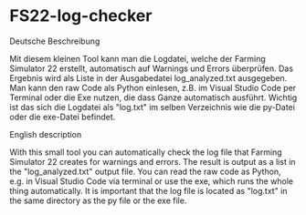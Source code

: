 # FS22-log-checker

Deutsche Beschreibung 

Mit diesem kleinen Tool kann man die Logdatei, welche der Farming Simulator 22 erstellt, automatisch auf Warnings und Errors überprüfen. Das Ergebnis wird als Liste in der Ausgabedatei log_analyzed.txt ausgegeben. Man kann den raw Code als Python einlesen, z.B. im Visual Studio Code per Terminal oder die Exe nutzen, die dass Ganze automatisch ausführt. Wichtig ist das sich die Logdatei als "log.txt" im selben Verzeichnis wie die py-Datei oder die exe-Datei befindet.

English description

With this small tool you can automatically check the log file that Farming Simulator 22 creates for warnings and errors. The result is output as a list in the "log_analyzed.txt" output file. You can read the raw code as Python, e.g. in Visual Studio Code via terminal or use the exe, which runs the whole thing automatically. It is important that the log file is located as "log.txt" in the same directory as the py file or the exe file.
